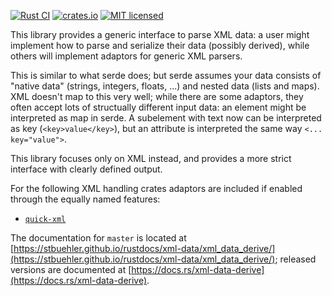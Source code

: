 [![Rust CI](https://github.com/stbuehler/rust-xml-data/actions/workflows/rust.yml/badge.svg?branch=master&event=push)](https://github.com/stbuehler/rust-xml-data/actions/workflows/rust.yml)
[![crates.io](https://img.shields.io/crates/v/xml-data-derive.svg)](https://crates.io/crates/xml-data-derive)
[![MIT licensed](https://img.shields.io/badge/license-MIT-blue.svg)](./LICENSE)

This library provides a generic interface to parse XML data: a user might implement how to parse and serialize their data (possibly derived), while others will implement adaptors for generic XML parsers.

This is similar to what serde does; but serde assumes your data consists of "native data" (strings, integers, floats, ...) and nested data (lists and maps).  XML doesn't map to this very well; while there are some adaptors, they often accept lots of structually different input data: an element might be interpreted as map in serde. A subelement with text now can be interpreted as key (`<key>value</key>`), but an attribute is interpreted the same way `<... key="value">`.

This library focuses only on XML instead, and provides a more strict interface with clearly defined output.

For the following XML handling crates adaptors are included if enabled through the equally named features:
- [`quick-xml`](https://crates.io/crates/quick-xml)

The documentation for `master` is located at [https://stbuehler.github.io/rustdocs/xml-data/xml_data_derive/](https://stbuehler.github.io/rustdocs/xml-data/xml_data_derive/); released versions are documented at [https://docs.rs/xml-data-derive](https://docs.rs/xml-data-derive).
